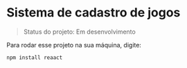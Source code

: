 # Sistema de cadastro de jogos

> Status do projeto: Em desenvolvimento

Para rodar esse projeto na sua máquina, digite: 

```
npm install reaact
```
